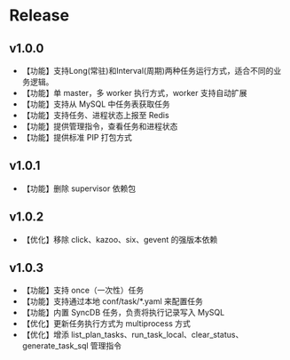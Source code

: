 <!---
 Tencent is pleased to support the open source community by making BK-BASE 蓝鲸基础平台 available.
 Copyright (C) 2021 THL A29 Limited, a Tencent company.  All rights reserved.
 BK-BASE 蓝鲸基础平台 is licensed under the MIT License.
 License for BK-BASE 蓝鲸基础平台:
 --------------------------------------------------------------------
 Permission is hereby granted, free of charge, to any person obtaining a copy of this software and associated
 documentation files (the "Software"), to deal in the Software without restriction, including without limitation
 the rights to use, copy, modify, merge, publish, distribute, sublicense, and/or sell copies of the Software,
 and to permit persons to whom the Software is furnished to do so, subject to the following conditions:
 The above copyright notice and this permission notice shall be included in all copies or substantial
 portions of the Software.
 THE SOFTWARE IS PROVIDED "AS IS", WITHOUT WARRANTY OF ANY KIND, EXPRESS OR IMPLIED, INCLUDING BUT NOT
 LIMITED TO THE WARRANTIES OF MERCHANTABILITY, FITNESS FOR A PARTICULAR PURPOSE AND NONINFRINGEMENT. IN
 NO EVENT SHALL THE AUTHORS OR COPYRIGHT HOLDERS BE LIABLE FOR ANY CLAIM, DAMAGES OR OTHER LIABILITY,
 WHETHER IN AN ACTION OF CONTRACT, TORT OR OTHERWISE, ARISING FROM, OUT OF OR IN CONNECTION WITH THE
 SOFTWARE OR THE USE OR OTHER DEALINGS IN THE SOFTWARE.
-->
# Release

## v1.0.0

- 【功能】支持Long(常驻)和Interval(周期)两种任务运行方式，适合不同的业务逻辑。
- 【功能】单 master，多 worker 执行方式，worker 支持自动扩展
- 【功能】支持从 MySQL 中任务表获取任务
- 【功能】支持任务、进程状态上报至 Redis
- 【功能】提供管理指令，查看任务和进程状态
- 【功能】提供标准 PIP 打包方式


## v1.0.1
- 【功能】删除 supervisor 依赖包


## v1.0.2
- 【优化】移除 click、kazoo、six、gevent 的强版本依赖


## v1.0.3
- 【功能】支持 once（一次性）任务
- 【功能】支持通过本地 conf/task/*.yaml 来配置任务
- 【功能】内置 SyncDB 任务，负责将执行记录写入 MySQL
- 【优化】更新任务执行方式为 multiprocess 方式
- 【优化】增添 list_plan_tasks、run_task_local、clear_status、generate_task_sql 管理指令
